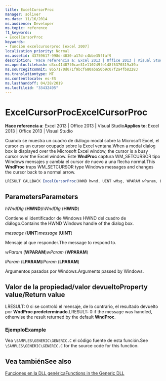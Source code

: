 ```yaml
---
title: ExcelCursorProc
manager: soliver
ms.date: 11/16/2014
ms.audience: Developer
ms.topic: reference
f1_keywords:
- ExcelCursorProc
keywords:
- función excelcursorproc [excel 2007]
localization_priority: Normal
ms.assetid: 43759617-998d-4030-a17d-c4bbe35ffaf9
description: 'Hace referencia a: Excel 2013 | Office 2013 | Visual Studio'
ms.openlocfilehash: d3cc41487f0cae31e110249fe148f5370319a39a
ms.sourcegitcommit: 8657170d071f9bcf680aba50b9c07f2a4fb82283
ms.translationtype: MT
ms.contentlocale: es-ES
ms.lasthandoff: 04/28/2019
ms.locfileid: "33432495"
---
```

# <a name="excelcursorproc"></a><span data-ttu-id="04400-104">ExcelCursorProc</span><span class="sxs-lookup"><span data-stu-id="04400-104">ExcelCursorProc</span></span>

 <span data-ttu-id="04400-105">**Hace referencia a**: Excel 2013 | Office 2013 | Visual Studio</span><span class="sxs-lookup"><span data-stu-id="04400-105">**Applies to**: Excel 2013 | Office 2013 | Visual Studio</span></span> 
  
<span data-ttu-id="04400-106">Cuando se muestra un cuadro de diálogo modal sobre la Microsoft Excel, el cursor es un cursor ocupado sobre la Excel ventana.</span><span class="sxs-lookup"><span data-stu-id="04400-106">When a modal dialog box is displayed over the Microsoft Excel window, the cursor is a busy cursor over the Excel window.</span></span> <span data-ttu-id="04400-107">Este **WndProc** captura WM_SETCURSOR tipo Windows mensajes y cambia el cursor de nuevo a una flecha normal.</span><span class="sxs-lookup"><span data-stu-id="04400-107">This **WndProc** traps WM_SETCURSOR type Windows messages and changes the cursor back to a normal arrow.</span></span> 
  
```cs
LRESULT CALLBACK ExcelCursorProc(HWND hwnd, UINT wMsg, WPARAM wParam, LPARAM lParam);
```

## <a name="parameters"></a><span data-ttu-id="04400-108">Parameters</span><span class="sxs-lookup"><span data-stu-id="04400-108">Parameters</span></span>

 <span data-ttu-id="04400-109">_hWndDlg_ (**HWND**)</span><span class="sxs-lookup"><span data-stu-id="04400-109">_hWndDlg_ (**HWND**)</span></span>
  
<span data-ttu-id="04400-110">Contiene el identificador de Windows HWND del cuadro de diálogo.</span><span class="sxs-lookup"><span data-stu-id="04400-110">Contains the HWND Windows handle of the dialog box.</span></span>
  
 <span data-ttu-id="04400-111">_message_ (**UINT**)</span><span class="sxs-lookup"><span data-stu-id="04400-111">_message_ (**UINT**)</span></span>
  
<span data-ttu-id="04400-112">Mensaje al que responder.</span><span class="sxs-lookup"><span data-stu-id="04400-112">The message to respond to.</span></span>
  
 <span data-ttu-id="04400-113">_wParam_ (**WPARAM**)</span><span class="sxs-lookup"><span data-stu-id="04400-113">_wParam_ (**WPARAM**)</span></span>
  
 <span data-ttu-id="04400-114">_lParam_ (**LPARAM**)</span><span class="sxs-lookup"><span data-stu-id="04400-114">_lParam_ (**LPARAM**)</span></span>
  
<span data-ttu-id="04400-115">Argumentos pasados por Windows.</span><span class="sxs-lookup"><span data-stu-id="04400-115">Arguments passed by Windows.</span></span>
  
## <a name="property-valuereturn-value"></a><span data-ttu-id="04400-116">Valor de la propiedad/valor devuelto</span><span class="sxs-lookup"><span data-stu-id="04400-116">Property value/Return value</span></span>

<span data-ttu-id="04400-117">LRESULT: 0 si se controló el mensaje, de lo contrario, el resultado devuelto por **WndProc predeterminado**.</span><span class="sxs-lookup"><span data-stu-id="04400-117">LRESULT: 0 if the message was handled, otherwise the result returned by the default **WndProc**.</span></span>
  
### <a name="example"></a><span data-ttu-id="04400-118">Ejemplo</span><span class="sxs-lookup"><span data-stu-id="04400-118">Example</span></span>

<span data-ttu-id="04400-119">Vea  `\SAMPLES\GENERIC\GENERIC.C` el código fuente de esta función.</span><span class="sxs-lookup"><span data-stu-id="04400-119">See  `\SAMPLES\GENERIC\GENERIC.C` for the source code for this function.</span></span> 
  
## <a name="see-also"></a><span data-ttu-id="04400-120">Vea también</span><span class="sxs-lookup"><span data-stu-id="04400-120">See also</span></span>



[<span data-ttu-id="04400-121">Funciones en la DLL genérica</span><span class="sxs-lookup"><span data-stu-id="04400-121">Functions in the Generic DLL</span></span>](functions-in-the-generic-dll.md)

